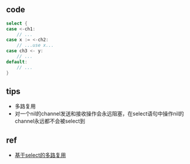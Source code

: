 
## code
```go
select {
case <-ch1:
    // ...
case x := <-ch2:
    // ...use x...
case ch3 <- y:
    // ...
default:
    // ...
}
```


## tips
+ 多路复用
+ 对一个nil的channel发送和接收操作会永远阻塞，在select语句中操作nil的channel永远都不会被select到

## ref
+ [基于select的多路复用](https://docs.hacknode.org/gopl-zh/ch8/ch8-07.html)